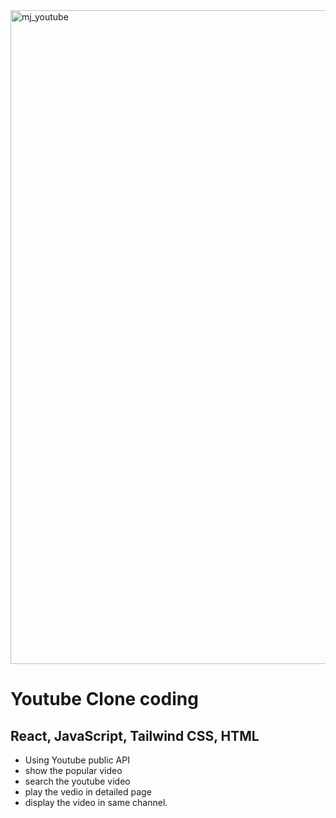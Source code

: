 <img width="1046" alt="mj_youtube" src="https://github.com/coding-MJ-dev/youtube_mj/assets/47417320/a446d105-6f9e-4d3f-b1d1-9f10d6cb542f">



# Youtube Clone coding
## React, JavaScript, Tailwind CSS, HTML

- Using Youtube public API
- show the popular video
- search the youtube video
- play the vedio in detailed page
- display the video in same channel.
   



